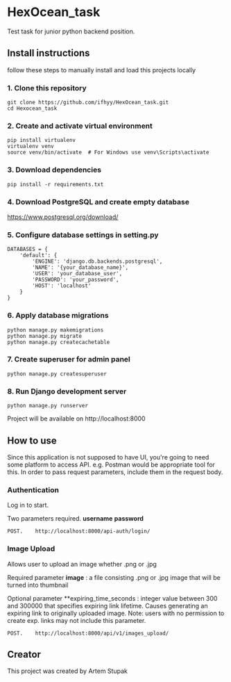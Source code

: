 # HexOcean_task
Test task for junior python backend position.

## Install instructions

follow these steps to manually install and load this projects locally

### 1. Clone this repository

```shell
git clone https://github.com/ifhyy/HexOcean_task.git
cd Hexocean_task
```
### 2. Create and activate virtual environment

```shell
pip install virtualenv
virtualenv venv
source venv/bin/activate  # For Windows use venv\Scripts\activate
```

### 3. Download dependencies

```shell
pip install -r requirements.txt
```

### 4. Download PostgreSQL and create empty database
https://www.postgresql.org/download/

### 5. Configure database settings in setting.py

```shell
DATABASES = {
    'default': {
        'ENGINE': 'django.db.backends.postgresql',
        'NAME': '{your_database_name}',
        'USER': 'your_database_user',
        'PASSWORD': 'your_password',
        'HOST': 'localhost'
    }
}
```

### 6. Apply database migrations

```shell
python manage.py makemigrations
python manage.py migrate
python manage.py createcachetable
```

### 7. Create superuser for admin panel

```shell
python manage.py createsuperuser
```

### 8. Run Django development server

```shell
python manage.py runserver
```
Project will be available on http://localhost:8000

## How to use
Since this application is not supposed to have UI, you're going to need some platform to access API.
e.g. Postman would be appropriate tool for this.
In order to pass request parameters, include them in the request body.

### Authentication
Log in to start.

Two parameters required.
**username**
**password**

```shell
POST.    http://localhost:8000/api-auth/login/
```

### Image Upload
Allows user to upload an image whether .png or .jpg

Required parameter
**image** : a file consisting .png or .jpg image that will be turned into thumbnail

Optional parameter
**expiring_time_seconds : integer value between 300 and 300000 that specifies expiring link lifetime.
Causes generating an expiring link to originally uploaded image.
Note: users with no permission to create exp. links may not include this parameter.

```shell
POST.    http://localhost:8000/api/v1/images_upload/
```

## Creator
This project was created by Artem Stupak
